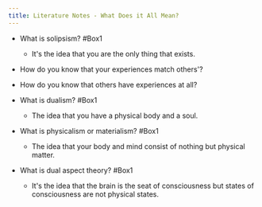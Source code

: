 ```yaml
---
title: Literature Notes - What Does it All Mean?
---
```


- What is solipsism? #Box1
	 - It's the idea that you are the only thing that exists.

- How do you know that your experiences match others'?

- How do you know that others have experiences at all? 

- What is dualism? #Box1
	 - The idea that you have a physical body and a soul.

- What is physicalism or materialism? #Box1
	 - The idea that your body and mind consist of nothing but physical matter. 

- What is dual aspect theory? #Box1
	 - It's the idea that the brain is the seat of consciousness but states of consciousness are not physical states. 
